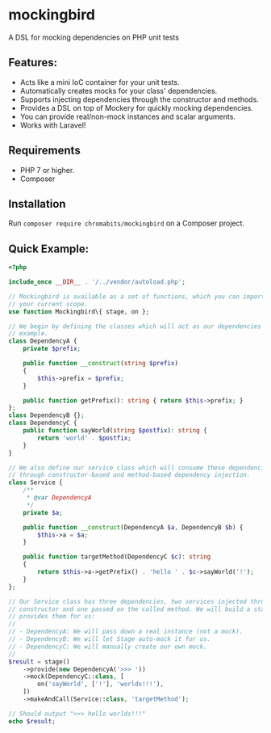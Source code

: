 # mockingbird

A DSL for mocking dependencies on PHP unit tests

## Features:

- Acts like a mini IoC container for your unit tests.
- Automatically creates mocks for your class' dependencies.
- Supports injecting dependencies through the constructor and methods.
- Provides a DSL on top of Mockery for quickly mocking dependencies.
- You can provide real/non-mock instances and scalar arguments.
- Works with Laravel!

## Requirements

- PHP 7 or higher.
- Composer

## Installation

Run `composer require chromabits/mockingbird` on a Composer project.

## Quick Example:

```php
<?php

include_once __DIR__ . '/../vendor/autoload.php';

// Mockingbird is available as a set of functions, which you can import into
// your current scope.
use function Mockingbird\{ stage, on };

// We begin by defining the classes which will act as our dependencies for this
// example.
class DependencyA {
    private $prefix;

    public function __construct(string $prefix)
    {
        $this->prefix = $prefix;
    }

    public function getPrefix(): string { return $this->prefix; }
};
class DependencyB {};
class DependencyC {
    public function sayWorld(string $postfix): string {
        return 'world' . $postfix;
    }
}

// We also define our service class which will consume these dependencies
// through constructor-based and method-based dependency injection.
class Service {
    /**
     * @var DependencyA
     */
    private $a;

    public function __construct(DependencyA $a, DependencyB $b) {
        $this->a = $a;
    }

    public function targetMethod(DependencyC $c): string
    {
        return $this->a->getPrefix() . 'hello ' . $c->sayWorld('!');
    }
};

// Our Service class has three dependencies, two services injected through the
// constructor and one passed on the called method. We will build a stage that
// provides them for us:
//
// - DependencyA: We will pass down a real instance (not a mock).
// - DependencyB: We will let Stage auto-mock it for us.
// - DependencyC: We will manually create our own mock.
//
$result = stage()
    ->provide(new DependencyA('>>> '))
    ->mock(DependencyC::class, [
        on('sayWorld', ['!'], 'worlds!!!'),
    ])
    ->makeAndCall(Service::class, 'targetMethod');

// Should output ">>> hello worlds!!!"
echo $result;
```